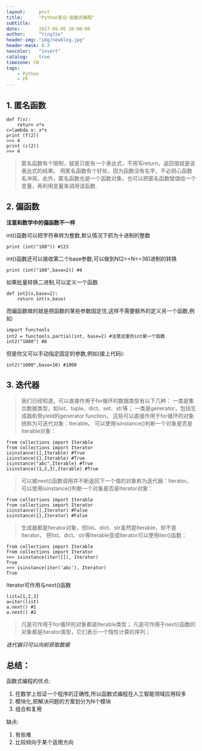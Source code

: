 ```yaml
---
layout:     post
title:      "Python笔记-函数式编程"
subtitle:   
date:       2017-05-05 10:00:00
author:     "YingJie"
header-img: "img/newblog.jpg"
header-mask: 0.3
navcolor:   "invert"
catalog:	true
timezone: CN
tags:
    - Python
    - FP
---
```

## 1. 匿名函数
```
def f(x):
    return x*x
c=lambda x: x*x
print (f(2))
>>> 4
print (c(2))
>>> 4
```

> 匿名函数有个限制，就是只能有一个表达式，不用写return，返回值就是该表达式的结果。
用匿名函数有个好处，因为函数没有名字，不必担心函数名冲突。此外，匿名函数也是一个函数对象，也可以把匿名函数赋值给一个变量，再利用变量来调用该函数.

## 2. 偏函数

**注意和数学中的偏函数不一样**

int()函数可以把字符串转为整数,默认情况下抓为十进制的整数

```print (int("100")) #123```

int()函数还可以接收第二个base参数,可以做到N(2<=N<=36)进制的转换

```print (int("100",base=2)) #4```

如果批量转换二进制,可以定义一个函数
```
def int2(x,base=2):
    return int(x,base)
```
而偏函数做的就是把函数的某些参数固定住,这样不需要额外的定义另一个函数,例如:
```
import functools
int2 = functools.partial(int, base=2) #注意这里的int是一个函数
int2("1000") #8
```
但是你又可以手动指定固定的参数,例如(接上代码):

```int2("1000",base=10) #1000```

## 3. 迭代器
>我们已经知道，可以直接作用于for循环的数据类型有以下几种：
一类是集合数据类型，如list、tuple、dict、set、str等；
一类是generator，包括生成器和带yield的generator function。
这些可以直接作用于for循环的对象统称为可迭代对象：Iterable。
可以使用isinstance()判断一个对象是否是Iterable对象：
```
from collections import Iterable
from collections import Iterator
isinstance([],Iterable) #True
isinstance({},Iterable) #True
isinstance("abc",Iterable) #True
isinstance((1,2,3),Iterable) #True
```
>可以被next()函数调用并不断返回下一个值的对象称为迭代器：Iterator。
可以使用isinstance()判断一个对象是否是Iterator对象：
```
from collections import Iterable
from collections import Iterator
isinstance([],Iterator) #False
isinstance({},Iterator) #False
```
>生成器都是Iterator对象，但list、dict、str虽然是Iterable，却不是Iterator。
把list、dict、str等Iterable变成Iterator可以使用iter()函数：
```
from collections import Iterable
from collections import Iterator
>>> isinstance(iter([]), Iterator)
True
>>> isinstance(iter('abc'), Iterator)
True
```
Iterator可作用与next()函数
```
list=[1,2,3]
a=iter(list)
a.next() #1
a.next() #2
```
>凡是可作用于for循环的对象都是Iterable类型；
凡是可作用于next()函数的对象都是Iterator类型，它们表示一个惰性计算的序列；

*迭代器只可以向前获取数据*

## 总结：
函数式编程的优点:
1. 在数学上验证一个程序的正确性,所以函数式编程在人工智能领域应用较多
2. 模块化,把解决问题的方案划分为N个模块
3. 组合和复用

缺点:
1. 有些难
2. 比较倾向于某个适用方向
